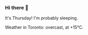 ### Hi there :wave:

It's Thursday! I'm probably sleeping.

Weather in Toronto: overcast, at +15°C.
